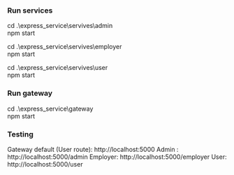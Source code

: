 ### Run services
cd .\express_service\servives\admin\
npm start

cd .\express_service\servives\employer\
npm start

cd .\express_service\servives\user\
npm start

### Run gateway

cd .\express_service\gateway\
npm start

### Testing

Gateway default (User route): http://localhost:5000
Admin : http://localhost:5000/admin
Employer: http://localhost:5000/employer
User: http://localhost:5000/user

